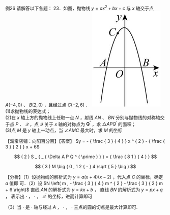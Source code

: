 例26 请解答以下各题： 23．如图，抛物线 $y = a x ^ { 2 } + b x + c$ 与 $x$ 轴交于点 $A \left( - 4 , 0 \right)$ 、 $B \left( 2 , 0 \right)$ ，且经过点 $C \left( - 2 , 6 \right)$ ．
![](<../../qs_image_DB/专题3-3_二次函数面积定值、比例问题以及米勒角问题（解析版）_/70fe736c3612471f9bbf8ec36b5fd2830abe0f021d2bd68c896cbd939e90e31a.jpg>)
(1)求抛物线的表达式；  
(2)在 $x$ 轴上方的抛物线上任取一点 $N$ ，射线 $A N$ 、 $B N$ 分别与抛物线的对称轴交于点 $P$ 、 $\mathcal { Q }$ ，点 $\mathcal { Q }$ 关于 $x$ 轴的对称点为 $\boldsymbol { Q ^ { \prime } }$ ，求 $\triangle A P Q ^ { \prime }$ 的面积；  
(3)点 $M$ 是 $y$ 轴上一动点，当 $\angle A M C$ 最大时，求 $M$ 的坐标

【淘宝店铺：向阳百分百】【答案】 $y = - { \frac { 3 } { 4 } } x ^ { 2 } - { \frac { 3 } { 2 } } x + 6$

$$
( 2 ) S _ { _ { \Delta A P Q ^ { \prime } } } = { \frac { 8 1 } { 4 } }
$$

$$
( 3 ) M \big ( 0 , 1 2 { - } 4 \sqrt { 5 } \big )
$$

【分析】（1）设抛物线的解析式为 $y = a ( x + 4 ) ( x - 2 )$ ，代入点 $C$ 的坐标，确定 $a$ 值即 可．（2）设 $N \left( m , - \frac { 3 } { 4 } m ^ { 2 } - \frac { 3 } { 2 } m + 6 \right)$ 直线 $A N$ 的解析式为 $y = k x + b$ ， 直线 $B N$ 的解析式为 $y = p x + q$ ， 表示出 $\cdot$ ， $\cdot$ ， $\mathcal { Q } ^ { \prime }$ 的坐标，进而计算即可

（3）当 $\cdot$ 是 $\cdot$ 轴与经过 $A$ ， $\cdot$ ， $\cdot$ 三点的圆的切点是最大计算即可.
